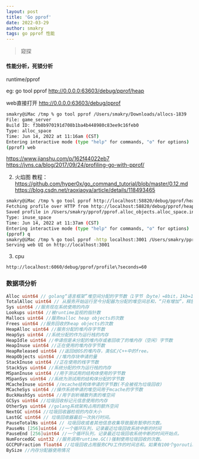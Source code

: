 ```yaml
---
layout: post
title: 'Go pprof'
date: 2022-03-29
author: smakry
tags: go pprof 性能
---
```


> 窥探

#### 性能分析，死锁分析

runtime/pprof

eg:
go tool pprof http://0.0.0.0:63603/debug/pprof/heap
 
web直接打开  http://0.0.0.0:63603/debug/pprof

```sh
smakry@iMac /tmp % go tool pprof /Users/smakry/Downloads/allocs-1839 
File: game_server
Build ID: f3b8b970191d708b1ba4b448980c83ee9c16feb0
Type: alloc_space
Time: Jun 14, 2022 at 11:16am (CST)
Entering interactive mode (type "help" for commands, "o" for options)
(pprof) web
```

<https://www.jianshu.com/p/162f44022eb7>
<https://jvns.ca/blog/2017/09/24/profiling-go-with-pprof/>


2. 火焰图
教程： https://github.com/hyper0x/go_command_tutorial/blob/master/0.12.md
<https://blog.csdn.net/raoxiaoya/article/details/118493465>
```sh
smakry@iMac /tmp % go tool pprof http://localhost:58820/debug/pprof/heap
Fetching profile over HTTP from http://localhost:58820/debug/pprof/heap
Saved profile in /Users/smakry/pprof/pprof.alloc_objects.alloc_space.inuse_objects.inuse_space.025.pb.gz
Type: inuse_space
Time: Jun 14, 2022 at 11:37am (CST)
Entering interactive mode (type "help" for commands, "o" for options)
(pprof) q
smakry@iMac /tmp % go tool pprof -http localhost:3001 /Users/smakry/pprof/pprof.alloc_objects.alloc_space.inuse_objects.inuse_space.025.pb.gz
Serving web UI on http://localhost:3001
```

3. cpu
```sh
http://localhost:6060/debug/pprof/profile\?seconds=60
```

### 数据项分析

```go
Alloc uint64 // golang“语言框架”堆空间分配的字节数（1字节（byte）=8bit，1kb=1024字节）
TotalAlloc uint64 // 从服务开始运行至今分配器为分配的堆空间总和，“只有增加”，释放的时候不减少
Sys uint64 //服务现在系统使用的内存
Lookups uint64 //被runtime监视的指针数
Mallocs uint64 //服务malloc heap objects的次数
Frees uint64 //服务回收的heap objects的次数
HeapAlloc uint64 //服务分配的堆内存字节数
HeapSys uint64 //系统分配的作为运行栈的内存
HeapIdle uint64 //申请但是未分配的堆内存或者回收了的堆内存（空闲）字节数
HeapInuse uint64 //正在使用的堆内存字节数
HeapReleased uint64 //返回给OS的堆内存，类似C/C++中的free。
HeapObjects uint64 //堆内存块申请的量
StackInuse uint64 //正在使用的栈字节数
StackSys uint64 //系统分配的作为运行栈的内存
MSpanInuse uint64 //用于测试用的结构体使用的字节数
MSpanSys uint64 //系统为测试用的结构体分配的字节数
MCacheInuse uint64 //mcache结构体申请的字节数(不会被视为垃圾回收)
MCacheSys uint64 //操作系统申请的堆空间用于mcache的字节数
BuckHashSys uint64 //用于剖析桶散列表的堆空间
GCSys uint64 //垃圾回收标记元信息使用的内存
OtherSys uint64 //golang系统架构占用的额外空间
NextGC uint64 //垃圾回收器检视的内存大小
LastGC uint64 // 垃圾回收器最后一次执行时间。
PauseTotalNs uint64 // 垃圾回收或者其他信息收集导致服务暂停的次数。
PauseNs [256]uint64 //一个循环队列，记录最近垃圾回收系统中断的时间
PauseEnd [256]uint64 //一个循环队列，记录最近垃圾回收系统中断的时间开始点。
NumForcedGC uint32 //服务调用runtime.GC()强制使用垃圾回收的次数。
GCCPUFraction float64 //垃圾回收占用服务CPU工作的时间总和。如果有100个goroutine，垃圾回收的时间为1S,那么就占用了100S。
BySize //内存分配器使用情况
```